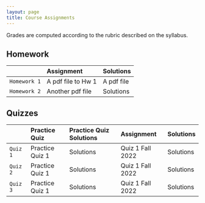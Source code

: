 ```yaml
---
layout: page
title: Course Assignments
---
```


Grades are computed according to the rubric described on the syllabus.

## Homework

|             | Assignment         | Solutions  |
|:------------|:-------------------|:-----------|
| `Homework 1`| A pdf file to Hw 1 | A pdf file |
| `Homework 2`| Another pdf file   | Solutions  |

## Quizzes

|          | Practice Quiz | Practice Quiz Solutions | Assignment | Solutions |
|:---------|:--------------|:------------------------|:-----------|:----------|
| `Quiz 1` | Practice Quiz 1 | Solutions | Quiz 1 Fall 2022  | Solutions |
| `Quiz 2` | Practice Quiz 1 | Solutions | Quiz 1 Fall 2022  | Solutions |
| `Quiz 3` | Practice Quiz 1 | Solutions | Quiz 1 Fall 2022  | Solutions |